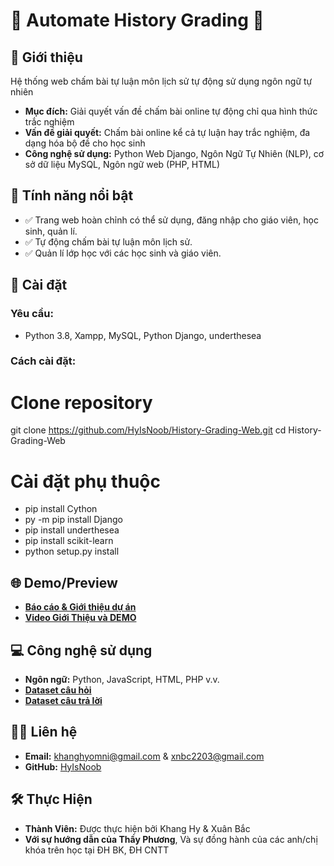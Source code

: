 
# 🌟 Automate History Grading 🌟

## 📖 Giới thiệu
Hệ thống web chấm bài tự luận môn lịch sử tự động sử dụng ngôn ngữ tự nhiên
- **Mục đích:**  Giải quyết vấn đề chấm bài online tự động chỉ qua hình thức trắc nghiệm 
- **Vấn đề giải quyết:** Chấm bài online kể cả tự luận hay trắc nghiệm, đa dạng hóa bộ đề cho học sinh
- **Công nghệ sử dụng:**  Python Web Django, Ngôn Ngữ Tự Nhiên (NLP), cơ sở dữ liệu MySQL, Ngôn ngữ web (PHP, HTML)  

## 🎯 Tính năng nổi bật
- ✅ Trang web hoàn chỉnh có thể sử dụng, đăng nhập cho giáo viên, học sinh, quản lí.
- ✅ Tự động chấm bài tự luận môn lịch sử.
- ✅ Quản lí lớp học với các học sinh và giáo viên.

## 🚀 Cài đặt
### Yêu cầu:
- Python 3.8, Xampp, MySQL, Python Django, underthesea

### Cách cài đặt:
# Clone repository
git clone https://github.com/HyIsNoob/History-Grading-Web.git
cd History-Grading-Web

# Cài đặt phụ thuộc
- pip install Cython
- py -m pip install Django
- pip install underthesea
- pip install scikit-learn
- python setup.py install

## 🌐 Demo/Preview
- [**Báo cáo & Giới thiệu dự án**](https://drive.google.com/file/d/111b4No5XGGEwEiPPWYBjXJk0XeqYzJUg/view)
- [**Video Giới Thiệu và DEMO**](https://drive.google.com/file/d/1sJ6odCqlrNpB3QKrwVd5bQDrzV5F0vqg/view?t=1)

## 💻 Công nghệ sử dụng
- **Ngôn ngữ:** Python, JavaScript, HTML, PHP v.v.
- [**Dataset câu hỏi**](https://drive.google.com/file/d/1hFz3CFPesiPv73R4SwCS1hFC_noZG-kH/view)
- [**Dataset câu trả lời**](https://drive.google.com/file/d/1VIFiRnohKBWwgPc1PF9MNj2b7lSNFTqx/view)

## 👨‍💻 Liên hệ
- **Email:** khanghyomni@gmail.com & xnbc2203@gmail.com
- **GitHub:** [HyIsNoob](https://github.com/HyIsNoob/)

## 🛠️ Thực Hiện
- **Thành Viên:** Được thực hiện bởi Khang Hy & Xuân Bắc
- **Với sự hướng dẫn của Thầy Phương**, Và sự đồng hành của các anh/chị khóa trên học tại ĐH BK, ĐH CNTT
  
